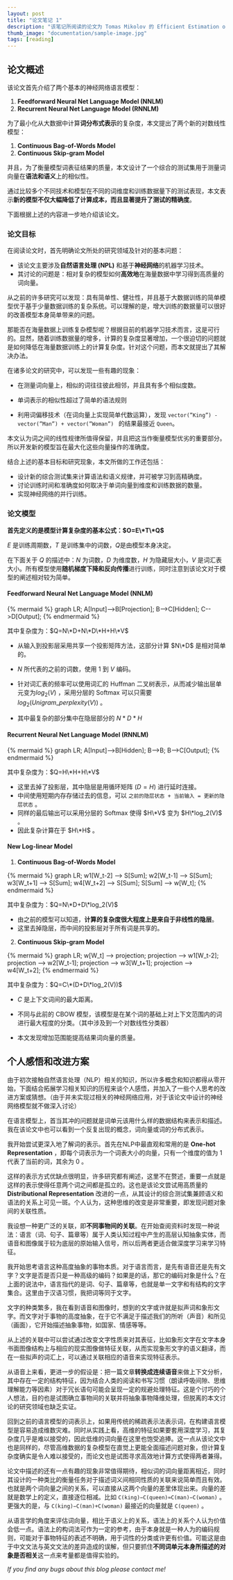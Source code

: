 ```yaml
---
layout: post
title: "论文笔记 1"
description: "该笔记所阅读的论文为 Tomas Mikolov 的 Efficient Estimation of WordRepresentations in Vector Space 。"
thumb_image: "documentation/sample-image.jpg"
tags: [reading]
---
```


## 论文概述

该论文首先介绍了两个基本的神经网络语言模型：

1. **Feedforward Neural Net Language Model (NNLM)**
2. **Recurrent Neural Net Language Model (RNNLM)**

为了最小化从大数据中计算**词分布式表示**的复杂度，本文提出了两个新的对数线性模型：

1. **Continuous Bag-of-Words Model**
2. **Continuous Skip-gram Model**

并且，为了衡量模型词表征结果的质量，本文设计了一个综合的测试集用于测量词向量在**语法和语义**上的相似性。

通过比较多个不同技术和模型在不同的词维度和训练数据量下的测试表现，本文表示**新的模型不仅大幅降低了计算成本，而且显著提升了测试的精确度**。

下面根据上述的内容进一步地介绍该论文。



### 论文目标

在阅读论文时，首先明确论文所处的研究领域及针对的基本问题：

- 该论文主要涉及**自然语言处理 (NPL)** 和基于**神经网络**的机器学习技术。
- 其讨论的问题是：相对复杂的模型如何**高效地**在海量数据中学习得到高质量的词向量。

从之前的许多研究可以发现：具有简单性、健壮性，并且基于大数据训练的简单模型优于基于少量数据训练的复杂系统。可以理解的是，增大训练的数据量可以很好的改善模型本身简单带来的问题。

那能否在海量数据上训练复杂模型呢？根据目前的机器学习技术而言，这是可行的。显然，随着训练数据量的增多，计算的复杂度显著增加，一个很迫切的问题就是如何降低在海量数据训练上的计算复杂度。针对这个问题，而本文就提出了其解决办法。

在诸多论文的研究中，可以发现一些有趣的现象：

- 在测量词向量上，相似的词往往彼此相邻，并且具有多个相似度数。

- 单词表示的相似性超过了简单的语法规则
- 利用词偏移技术（在词向量上实现简单代数运算），发现 `vector(”King”) - vector(”Man”) + vector(”Woman”) ` 的结果最接近 `Queen`。

本文认为词之间的线性规律所值得保留，并且把这当作衡量模型优劣的重要部分。所以开发新的模型旨在最大化这些向量操作的准确度。

结合上述的基本目标和研究现象，本文所做的工作还包括：

- 设计新的综合测试集来计算语法和语义规律，并可被学习到高精确度。
- 讨论训练时间和准确度如何取决于单词向量到维度和训练数据的数量。
- 实现神经网络的并行训练。



### 论文模型

**首先定义的是模型计算复杂度的基本公式：$O=E\*T\*Q$**

$E$ 是训练周期数，$T$ 是训练集中的词数，$Q$是由模型本身决定。

在下面关于 $Q$ 的描述中：$N$ 为词数，$D$ 为维度数，$H$ 为隐藏层大小，$V$ 是词汇表大小。所有模型使用**随机梯度下降和反向传播**进行训练，同时注意到该论文对于模型的阐述相对较为简单。



#### Feedforward Neural Net Language Model (NNLM)

{% mermaid %}
graph LR;
    A[Input]-->B[Projection];
    B-->C[Hidden];
    C-->D[Output];
{% endmermaid %}

其中复杂度为：$Q=N\*D+N\*D\*H+H\*V$

- 从输入到投影层采用共享一个投影矩阵方法，这部分计算 $N\*D$ 是相对简单的。

- $N$ 所代表的之前的词数，使用 $1$ 到 $V$ 编码。
- 针对词汇表的频率可以使用词汇的 Huffman 二叉树表示，从而减少输出层单元变为$log_2(V)$ ，采用分层的 Softmax 可以只需要 $log_2(Unigram\_perplexity(V))$ 。
- 其中最复杂的部分集中在隐层部分的 $N*D*H$

#### Recurrent Neural Net Language Model (RNNLM)

{% mermaid %}
graph LR;
    A[Input]-->B[Hidden];
    B-->B;
    B-->C[Output];
{% endmermaid %}

其中复杂度为：$Q=H\*H+H\*V$

- 这里去掉了投影层，其中隐层是用循环矩阵 $(D=H)$ 进行延时连接。
- 中间使用短期内存存储过去的信息，可以 `之前的隐层状态 + 当前输入 = 更新的隐层状态` 。
- 同样的最后输出可以采用分层的 Softmax 使得 $H\*V$ 变为 $H\*log_2(V)$ 。
- 因此复杂计算在于 $H\*H$ 。

#### New Log-linear Model

1. **Continuous Bag-of-Words Model**

{% mermaid %}
graph LR;
   w1[W_t-2] --> S[Sum];
   w2[W_t-1] --> S[Sum];
   w3[W_t+1] --> S[Sum];
   w4[W_t+2] --> S[Sum];
   S[Sum] --> w[W_t];
{% endmermaid %}

   其中复杂度为：$Q=N\*D+D\*log_2(V)$

   - 由之前的模型可以知道，**计算的复杂度很大程度上是来自于非线性的隐层**。
   - 这里去掉隐层，而中间的投影层对于所有词是共享的。

2. **Continuous Skip-gram Model**

{% mermaid %}
graph LR;
   w[W_t] --> projection;
   projection --> w1[W_t-2];
   projection --> w2[W_t-1];
   projection --> w3[W_t+1];
   projection --> w4[W_t+2];
{% endmermaid %}

   其中复杂度为：$Q=C\*(D+D\*log_2(V))$

   - $C$ 是上下文词间的最大距离。

- 不同与此前的 CBOW 模型，该模型是在某个词的基础上对上下文范围内的词进行最大程度的分类。（其中涉及到一个对数线性分类器）
- 本文发现增加范围能提高结果词向量的质量。



## 个人感悟和改进方案

由于初次接触自然语言处理（NLP）相关的知识，所以许多概念和知识都得从零开始，下面结合拓展学习相关知识的历程来谈个人感悟，并加入了一些个人思考的改进方案或猜想。（由于并未实现过相关的神经网络应用，对于该论文中设计的神经网络模型就不做深入讨论）

在语言模型上，首当其冲的问题就是词单元该用什么样的数据结构来表示和描述。我在该论文中也可以看到一个反复出现的概念，词向量或词的分布式表示。

我开始尝试更深入地了解词的表示。首先在NLP中最直观和常用的是 **One-hot Representation** ，即每个词表示为一个词表大小的向量，只有一个维度的值为 1 代表了当前的词，其余为 0 。

这样的表示方式优缺点很明显，许多研究都有阐述，这里不在赘述，重要一点就是这样的表示使得任意两个词之间都是孤立的。这也是该论文尝试用高质量的 **Distributional Representation** 改进的一点，从其设计的综合测试集兼顾语义和语法的关系上可见一斑。个人认为，这种思维的改变是非常重要，即发现问题对象间的关联性质。

我设想一种更广泛的关联，即**不同事物间的关联**。在开始查阅资料时发现一种说法：语言（词、句子、篇章等）属于人类认知过程中产生的高层认知抽象实体，而语音和图像属于较为底层的原始输入信号，所以后两者更适合做深度学习来学习特征。

我开始思考语言这种高度抽象的事物本质。对于语言而言，是先有语音还是先有文字？文字是否是否只是一种高级的编码？如果是的话，那它的编码对象是什么？在上面的说法中，语言指代的是词、句子、篇章等，也就是单一文字和有结构的文字集合。这里由于汉语习惯，我把词等同于文字。

文字的种类繁多，我在看到语音和图像时，想到的文字或许就是拟声词和象形文字。而文字对于事物的高度抽象，在于它不满足于描述我们的所听（声音）和所见（画面），它开始描述抽象事物，如国家、情感等等。

从上述的关联中可以尝试通过改变文字性质来对其表征，比如象形文字在文字本身书面图像结构上与相应的现实图像做特征关联，从而实现象形文字的语义翻译，而在一些拟声的词汇上，可以通过关联相应的语音来实现特征表示。

从语音上来看，更进一步的假设是：把一篇文章**转换成连续语音**来做上下文分析，其中存在一定的结构特征，因为结合人类的阅读和书写习惯（朗读呼吸间隙、思维理解能力等因素）对于冗长语句可能会呈现一定的规避处理特征。这是个讨巧的个人想法，目的也是试图确立事物间的关联并将抽象事物降维处理，但脱离的本文讨论的研究领域也缺乏实证。

回到之前的语言模型的词表示上，如果用传统的稀疏表示法表示词，在构建语言模型是容易造成维数灾难。同时从实践上看，高维的特征如果要套用深度学习，其复杂度几乎是难以接受的，因此低维的词向量在这里也饱受追捧。这一点从该论文中也是同样的，尽管高维数据的复杂模型在直觉上更能全面描述问题对象，但计算复杂度确实是令人难以接受的，而论文也是试图寻求高效地计算方式使得两者兼得。

论文中描述的还有一点有趣的现象非常值得期待，相似词的词向量距离相近，同时其设计的一种类比的衡量任务对于描述词义间相同性质的关联来说简单而且有效。也就是两个词向量之间的关系，可以直接从这两个向量的差里体现出来。向量的差就是数学上的定义，直接逐位相减。比如 `C(king)−C(queen)≈C(man)−C(woman)` 。更强大的是，与 ` C(king)−C(man)+C(woman) ` 最接近的向量就是 `C(queen)` 。

从语言学的角度来评估词向量，相比于语义上的关系，语法上的关系个人认为价值会低一点。语法上的构词法可作为一定的参考，由于本身就是一种人为的编码规则，可能对于事物特征的表述不明确，用于词性的分类或许更有价值。可能这是由于中文文法与英文文法的差异造成的误解，但只要抓住**不同词单元本身所描述的对象是否相关**这一点来考量都是值得实验的。



_If you find any bugs about this blog please contact me!_

